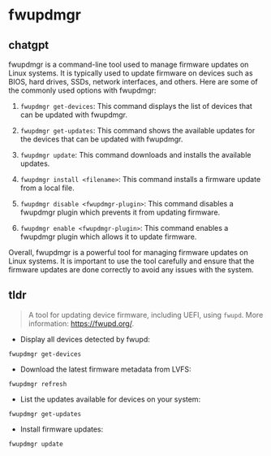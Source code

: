 # fwupdmgr 
## chatgpt 
fwupdmgr is a command-line tool used to manage firmware updates on Linux systems. It is typically used to update firmware on devices such as BIOS, hard drives, SSDs, network interfaces, and others. Here are some of the commonly used options with fwupdmgr:

1. `fwupdmgr get-devices`: This command displays the list of devices that can be updated with fwupdmgr.

2. `fwupdmgr get-updates`: This command shows the available updates for the devices that can be updated with fwupdmgr.

3. `fwupdmgr update`: This command downloads and installs the available updates.

4. `fwupdmgr install <filename>`: This command installs a firmware update from a local file.

5. `fwupdmgr disable <fwupdmgr-plugin>`: This command disables a fwupdmgr plugin which prevents it from updating firmware.

6. `fwupdmgr enable <fwupdmgr-plugin>`: This command enables a fwupdmgr plugin which allows it to update firmware.

Overall, fwupdmgr is a powerful tool for managing firmware updates on Linux systems. It is important to use the tool carefully and ensure that the firmware updates are done correctly to avoid any issues with the system. 

## tldr 
 
> A tool for updating device firmware, including UEFI, using `fwupd`.
> More information: <https://fwupd.org/>.

- Display all devices detected by fwupd:

`fwupdmgr get-devices`

- Download the latest firmware metadata from LVFS:

`fwupdmgr refresh`

- List the updates available for devices on your system:

`fwupdmgr get-updates`

- Install firmware updates:

`fwupdmgr update`
